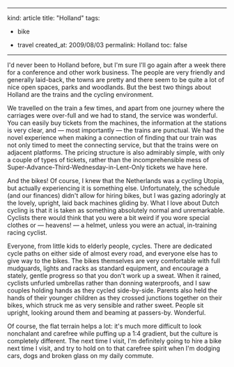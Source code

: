 -----
kind: article
title: "Holland"
tags:
- bike

- travel
created_at: 2009/08/03
permalink: Holland
toc: false
-----

<p>I'd never been to Holland before, but I'm sure I'll go again after a week there for a conference and other work business. The people are very friendly and generally laid-back, the towns are pretty and there seem to be quite a lot of nice open spaces, parks and woodlands. But the best two things about Holland are the trains and the cycling environment.</p>

<p>We travelled on the train a few times, and apart from one journey where the carriages were over-full and we had to stand, the service was wonderful. You can easily buy tickets from the machines, the information at the stations is very clear, and &mdash; most importantly &mdash; the trains are punctual. We had the novel experience when making a connection of finding that our train was not only timed to meet the connecting service, but that the trains were on adjacent platforms. The pricing structure is also admirably simple, with only a couple of types of tickets, rather than the incomprehensible mess of Super-Advance-Third-Wednesday-in-Lent-Only tickets we have here.</p>

<p>And the bikes! Of course, I knew that the Netherlands was a cycling Utopia, but actually experiencing it is something else. Unfortunately, the schedule (and our finances) didn't allow for hiring bikes, but I was gazing adoringly at the lovely, upright, laid back machines gliding by. What I love about Dutch cycling is that it is taken as something absolutely normal and unremarkable. Cyclists there would think that you were a bit weird if you wore special clothes or &mdash; heavens! &mdash; a helmet, unless you were an actual, in-training racing cyclist. </p>

<p>Everyone, from little kids to elderly people, cycles. There are dedicated cycle paths on either side of almost every road, and everyone else has to give way to the bikes. The bikes themselves are very comfortable with full mudguards, lights and racks as standard equipment, and encourage a stately, gentle progress so that you don't work up a sweat. When it rained, cyclists unfurled umbrellas rather than donning waterproofs, and I saw couples holding hands as they cycled side-by-side. Parents also held the hands of their younger children as they crossed junctions together on their bikes, which struck me as very sensible and rather sweet. People sit upright, looking around them and beaming at passers-by. Wonderful.</p>

<p>Of course, the flat terrain helps a lot: it's much more difficult to look nonchalant and carefree while puffing up a 1:4 gradient, but the culture is completely different. The next time I visit, I'm definitely going to hire a bike next time I visit, and try to hold on to that carefree spirit when I'm dodging cars, dogs and broken glass on my daily commute.</p>


